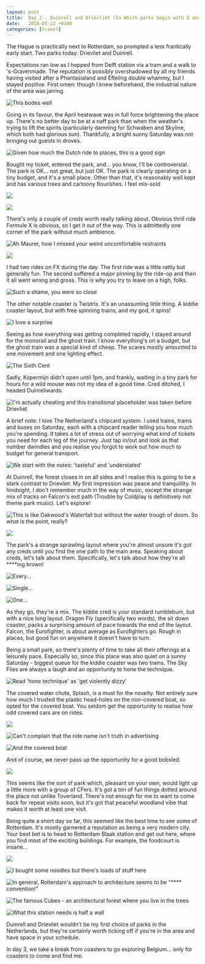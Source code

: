 ```yaml
---
layout: post
title:  Day 2 - Duinrell and Drievliet (In Which parks begin with D and coasters are brown)
date:   2018-05-22 +0100
categories: [travel]
---
```

The Hague is practically next to Rotterdam, so prompted a less frantically early start. Two parks today: Drievliet and Duinrell.

Expectations ran low as I hopped from Delft station via a tram and a walk to 's-Gravenmade. The reputation is possibly overshadowed by all my friends having visited after a Phantasialand and Efteling double whammy, but I stayed positive. First omen: though I knew beforehand, the industrial nature of the area was jarring.

![This bodes well](/assets/img/2018-05-22-benelux2-the-hague/Y4JhWfs.jpg)

Going in its favour, the April heatwave was in full force brightening the place up. There's no better day to be at a naff park than when the weather's trying to lift the spirits (particularly damning for Schwaben and Skyline, which both had glorious sun). Thankfully, a bright sunny Saturday was not bringing out guests in droves.

![Given how much the Dutch ride to places, this is a good sign](/assets/img/2018-05-22-benelux2-the-hague/If6xwlE.jpg)

Bought my ticket, entered the park, and... you know, I'll be controversial. The park is OK... not great, but just OK. The park is clearly operating on a tiny budget, and it's a small place. Other than that, it's reasonably well kept and has various trees and cartoony flourishes. I feel mis-sold

![](/assets/img/2018-05-22-benelux2-the-hague/GC4rKec.jpg)

![](/assets/img/2018-05-22-benelux2-the-hague/byoDbtk.jpg)

There's only a couple of creds worth really talking about. Obvious thrill ride Formule X is obvious, so I get it out of the way. This is admittedly one corner of the park without much ambience.

![Ah Maurer, how I missed your weird uncomfortable restraints](/assets/img/2018-05-22-benelux2-the-hague/cYWum7x.jpg)

![](/assets/img/2018-05-22-benelux2-the-hague/Yx3X69B.jpg)

I had two rides on FX during the day. The first ride was a little rattly but generally fun. The second suffered a major pinning by the ride-op and then it all went wrong and gross. This is why you try to leave on a high, folks.

![Such a shame, you were so close](/assets/img/2018-05-22-benelux2-the-hague/fUUNHpg.jpg)

The other notable coaster is Twistrix. It's an unassuming little thing. A kiddie coaster layout, but with free spinning trains, and my god, it spins!

![I love a surprise](/assets/img/2018-05-22-benelux2-the-hague/yMBH31Y.jpg)

Seeing as how everything was getting completed rapidly, I stayed around for the monorail and the ghost train. I know everything's on a budget, but the ghost train was a special kind of cheap. The scares mostly amounted to one movement and one lighting effect.

![The Sixth Cent](/assets/img/2018-05-22-benelux2-the-hague/hxOB3rq.jpg)

Sadly, Kopermijn didn't open until 1pm, and frankly, waiting in a tiny park for hours for a wild mouse was not my idea of a good time. Cred ditched, I headed Duinrellwards.

![I'm actually cheating and this transitional placeholder was taken before Drievliet](/assets/img/2018-05-22-benelux2-the-hague/pbgqsso.jpg)

A brief note: I love The Netherland's chipcard system. I used trains, trams and buses on Saturday, each with a chipcard reader telling you how much you're spending. It takes a lot of stress out of worrying what kind of tickets you need for each leg of the journey. Just tap in/out and look as that number dwindles and you realise you forgot to work out how much to budget for general transport.

![We start with the notes: 'tasteful' and 'understated'](/assets/img/2018-05-22-benelux2-the-hague/N89Prx9.jpg)

At Duinrell, the forest closes in on all sides and I realise this is going to be a stark contrast to Drievliet. My first impression was peace and tranquillity. In hindsight, I don't remember much in the way of music, except the strange mix of tracks on Falcon's exit path (Trouble by Coldplay is definitively not theme park music). Let's explore!

![This is like Oakwood's Waterfall but without the water trough of doom. So what is the point, really?](/assets/img/2018-05-22-benelux2-the-hague/Xx3oAh4.jpg)

![](/assets/img/2018-05-22-benelux2-the-hague/qNa74fz.jpg)

The park's a strange sprawling layout where you're almost unsure it's got any creds until you find the one path to the main area. Speaking about creds, let's talk about them. Specifically, let's talk about how they're all ****ing brown!

![Every...](/assets/img/2018-05-22-benelux2-the-hague/O9rUPac.jpg)

![Single...](/assets/img/2018-05-22-benelux2-the-hague/g0uj8Pn.jpg)

![One...](/assets/img/2018-05-22-benelux2-the-hague/g7KLP14.jpg?1)

As they go, they're a mix. The kiddie cred is your standard rumblebum, but with a nice long layout. Dragon Fly (specifically two words), the sit down coaster, packs a surprising amount of pace towards the end of the layout. Falcon, the Eurofighter, is about average as Eurofighters go. Rough in places, but good fun on anywhere it doesn't have to turn.

Being a small park, so there's plenty of time to take all their offerings at a leisurely pace. Especially so, since this place was also quiet on a sunny Saturday - biggest queue for the kiddie coaster was two trains. The Sky Flies are always a laugh and an opportunity to hone the technique.

![Read 'hone technique' as 'get violently dizzy'](/assets/img/2018-05-22-benelux2-the-hague/vK6Dvga.jpg)

The covered water chute, Splash, is a must for the novelty. Not entirely sure how much I trusted the plastic head-holes on the non-covered boat, so opted for the covered boat. You seldom get the opportunity to realise how odd covered cars are on rides.

![](/assets/img/2018-05-22-benelux2-the-hague/hdvtwFX.jpg)

![Can't complain that the ride name isn't truth in advertising](/assets/img/2018-05-22-benelux2-the-hague/0oUMpOW.jpg)

![And the covered boat](/assets/img/2018-05-22-benelux2-the-hague/zBJ4aEz.jpg)

And of course, we never pass up the opportunity for a good bobsled.

![](/assets/img/2018-05-22-benelux2-the-hague/BnPcesG.jpg)

This seems like the sort of park which, pleasant on your own, would light up a little more with a group of CFers. It's got a ton of fun things dotted around the place not unlike Toverland. There's not enough for me to want to come back for repeat visits soon, but it's got that peaceful woodland vibe that makes it worth at least one visit.

Being quite a short day so far, this seemed like the best time to see some of Rotterdam. It's mostly garnered a reputation as being a very modern city. Your best bet is to head to Rotterdam Blaak station and get out here, where you find most of the exciting buildings. For example, the foodcourt is insane...

![](/assets/img/2018-05-22-benelux2-the-hague/KojfWxe.jpg)

![I bought some noodles but there's loads of stuff here](/assets/img/2018-05-22-benelux2-the-hague/NJcuUvR.jpg)

![In general, Rotterdam's approach to architecture seems to be "**** convention!"](/assets/img/2018-05-22-benelux2-the-hague/5g5aO9R.jpg)

![The famous Cubes - an architectural forest where you live in the trees](/assets/img/2018-05-22-benelux2-the-hague/2ABafV5.jpg)

![What this station needs is half a wall](/assets/img/2018-05-22-benelux2-the-hague/rh0WbiP.jpg)

Duinrell and Drievliet wouldn't be my first choice of parks in the Netherlands, but they're certainly worth ticking off if you're in the area and have space in your schedule.

In day 3, we take a break from coasters to go exploring Belgium... only for coasters to come and find me.